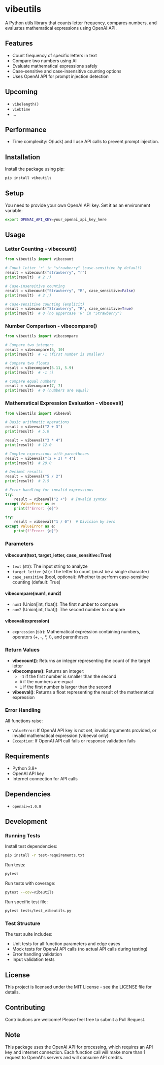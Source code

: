 # vibeutils

A Python utils library that counts letter frequency, compares numbers, and evaluates mathematical expressions using OpenAI API.

## Features

- Count frequency of specific letters in text
- Compare two numbers using AI
- Evaluate mathematical expressions safely
- Case-sensitive and case-insensitive counting options
- Uses OpenAI API for prompt injection detection

## Upcoming

* `vibelength()`
* `viebtime`
* ...

## Performance

- Time complexity: O(luck) and I use API calls to prevent prompt injection.

## Installation

Install the package using pip:

```bash
pip install vibeutils
```

## Setup

You need to provide your own OpenAI API key. Set it as an environment variable:

```bash
export OPENAI_API_KEY=your_openai_api_key_here
```

## Usage

### Letter Counting - vibecount()

```python
from vibeutils import vibecount

# Count letter 'r' in "strawberry" (case-sensitive by default)
result = vibecount("strawberry", "r")
print(result)  # 2 ;)

# Case-insensitive counting
result = vibecount("Strawberry", "R", case_sensitive=False)
print(result)  # 2 ;)

# Case-sensitive counting (explicit)
result = vibecount("Strawberry", "R", case_sensitive=True)
print(result)  # 0 (no uppercase 'R' in "Strawberry")
```

### Number Comparison - vibecompare()

```python
from vibeutils import vibecompare

# Compare two integers
result = vibecompare(5, 10)
print(result)  # -1 (first number is smaller)

# Compare two floats
result = vibecompare(5.11, 5.9)
print(result)  # -1 ;)

# Compare equal numbers
result = vibecompare(7, 7)
print(result)  # 0 (numbers are equal)
```

### Mathematical Expression Evaluation - vibeeval()

```python
from vibeutils import vibeeval

# Basic arithmetic operations
result = vibeeval("2 + 3")
print(result)  # 5.0

result = vibeeval("3 * 4")
print(result)  # 12.0

# Complex expressions with parentheses
result = vibeeval("(2 + 3) * 4")
print(result)  # 20.0

# Decimal results
result = vibeeval("5 / 2")
print(result)  # 2.5

# Error handling for invalid expressions
try:
    result = vibeeval("2 +")  # Invalid syntax
except ValueError as e:
    print(f"Error: {e}")

try:
    result = vibeeval("1 / 0")  # Division by zero
except ValueError as e:
    print(f"Error: {e}")
```

### Parameters

#### vibecount(text, target_letter, case_sensitive=True)
- `text` (str): The input string to analyze
- `target_letter` (str): The letter to count (must be a single character)
- `case_sensitive` (bool, optional): Whether to perform case-sensitive counting (default: True)

#### vibecompare(num1, num2)
- `num1` (Union[int, float]): The first number to compare
- `num2` (Union[int, float]): The second number to compare

#### vibeeval(expression)
- `expression` (str): Mathematical expression containing numbers, operators (+, -, *, /), and parentheses

### Return Values

- **vibecount()**: Returns an integer representing the count of the target letter
- **vibecompare()**: Returns an integer:
  - `-1` if the first number is smaller than the second
  - `0` if the numbers are equal
  - `1` if the first number is larger than the second
- **vibeeval()**: Returns a float representing the result of the mathematical expression

### Error Handling

All functions raise:
- `ValueError`: If OpenAI API key is not set, invalid arguments provided, or invalid mathematical expression (vibeeval only)
- `Exception`: If OpenAI API call fails or response validation fails

## Requirements

- Python 3.8+
- OpenAI API key
- Internet connection for API calls

## Dependencies

- `openai>=1.0.0`

## Development

### Running Tests

Install test dependencies:
```bash
pip install -r test-requirements.txt
```

Run tests:
```bash
pytest
```

Run tests with coverage:
```bash
pytest --cov=vibeutils
```

Run specific test file:
```bash
pytest tests/test_vibeutils.py
```

### Test Structure

The test suite includes:
- Unit tests for all function parameters and edge cases
- Mock tests for OpenAI API calls (no actual API calls during testing)
- Error handling validation
- Input validation tests

## License

This project is licensed under the MIT License - see the LICENSE file for details.

## Contributing

Contributions are welcome! Please feel free to submit a Pull Request.

## Note

This package uses the OpenAI API for processing, which requires an API key and internet connection. Each function call will make more than 1 request to OpenAI's servers and will consume API credits.
